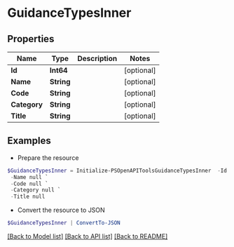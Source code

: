 # GuidanceTypesInner
## Properties

Name | Type | Description | Notes
------------ | ------------- | ------------- | -------------
**Id** | **Int64** |  | [optional] 
**Name** | **String** |  | [optional] 
**Code** | **String** |  | [optional] 
**Category** | **String** |  | [optional] 
**Title** | **String** |  | [optional] 

## Examples

- Prepare the resource
```powershell
$GuidanceTypesInner = Initialize-PSOpenAPIToolsGuidanceTypesInner  -Id null `
 -Name null `
 -Code null `
 -Category null `
 -Title null
```

- Convert the resource to JSON
```powershell
$GuidanceTypesInner | ConvertTo-JSON
```

[[Back to Model list]](../README.md#documentation-for-models) [[Back to API list]](../README.md#documentation-for-api-endpoints) [[Back to README]](../README.md)

